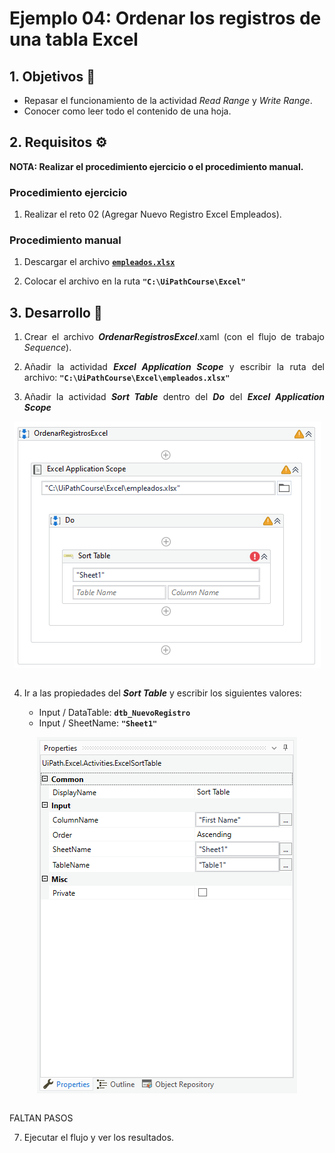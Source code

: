 # Ejemplo 04: Ordenar los registros de una tabla Excel

<div style="text-align: justify;">

## 1. Objetivos :dart:

- Repasar el funcionamiento de la actividad *Read Range* y *Write Range*.
- Conocer como leer todo el contenido de una hoja.

## 2. Requisitos :gear:

**NOTA: Realizar el procedimiento ejercicio o el procedimiento manual.**

### Procedimiento ejercicio

1. Realizar el reto 02 (Agregar Nuevo Registro Excel Empleados).

### Procedimiento manual

1. Descargar el archivo [**`empleados.xlsx`**](https://github.com/bot-jcris/RPA-UiPath-Pepsico-2021/raw/main/Session-07/material/empleados.xlsx)

2. Colocar el archivo en la ruta **`"C:\UiPathCourse\Excel"`**

## 3. Desarrollo :hammer:

1. Crear el archivo ***OrdenarRegistrosExcel***.xaml (con el flujo de trabajo *Sequence*).

2. Añadir la actividad ***Excel Application Scope*** y escribir la ruta del archivo: **`"C:\UiPathCourse\Excel\empleados.xlsx"`**

3. Añadir la actividad ***Sort Table*** dentro del ***Do*** del ***Excel Application Scope***

<div align="center">
<img src="assets/image03.png" align="center">
</div>
<br>

4. Ir a las propiedades del ***Sort Table*** y escribir los siguientes valores:

    - Input / DataTable: **`dtb_NuevoRegistro`**
    - Input / SheetName: **`"Sheet1"`**

<div align="center">
<img src="assets/image04.png" align="center">
</div>
<br>

FALTAN PASOS


7. Ejecutar el flujo y ver los resultados.

</div>